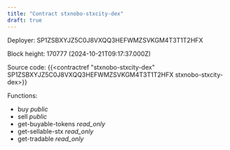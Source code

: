 ```yaml
---
title: "Contract stxnobo-stxcity-dex"
draft: true
---
```

Deployer: SP1ZSBXYJZ5C0J8VXQQ3HEFWMZSVKGM4T3T1T2HFX


 



Block height: 170777 (2024-10-21T09:17:37.000Z)

Source code: {{<contractref "stxnobo-stxcity-dex" SP1ZSBXYJZ5C0J8VXQQ3HEFWMZSVKGM4T3T1T2HFX stxnobo-stxcity-dex>}}

Functions:

* buy _public_
* sell _public_
* get-buyable-tokens _read_only_
* get-sellable-stx _read_only_
* get-tradable _read_only_
